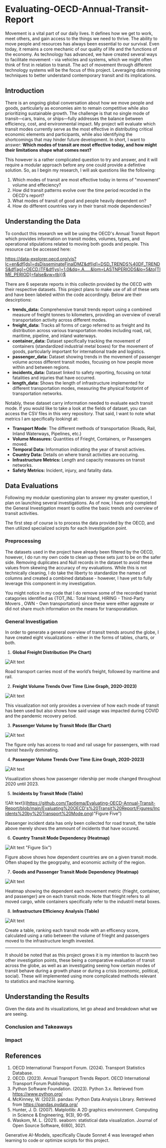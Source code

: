 # Evaluating-OECD-Annual-Transit-Report

Movement is a vital part of our daily lives. It defines how we get to work, meet others, and gain access to the things we need to thrive. The ability to move people and resources has always been essential to our survival. Even today, it remains a core mechanic of our quality of life and the functions of the economy. As technology has advanced, we have created several ways to facilitate movement - via vehicles and systems, which we might often think of first in relation to transit. The act of movement through different technology systems will be the focus of this project. Leveraging data mining techniques to better understand contemporary transit and its implications.

## Introduction

There is an ongoing global conversation about how we move people and goods, particularly as economies aim to remain competitive while also prioritizing sustainable growth. The challenge is that no single mode of transit—cars, trains, or ships—fully addresses the balance between efficiency, cost, and environmental impact. My project will evaluate which transit modes currently serve as the most effective in distributing critical economic elements and participants, while also identifying the shortcomings that may hinder future development. In short, I want to answer: **Which modes of transit are most effective today, and how might their limitations shape what comes next?**

This however is a rather complicated question to try and answer, and it will require a modular approach before any one could provide a defintive solution. So, as I begin my research, I will ask questions like the following:

1) Which modes of transit are most effective today in terms of "movement" volume and effeciency?
2) How did transit patterns evolve over the time period recorded in the OECD's report?
3) What modes of transit of good and people heavily dependent on?
4) How do different countries vary in their transit mode dependencies?

## Understanding the Data

To conduct this research we will be using the OECD's Annual Transit Report which provides information on transit modes, volumes, types, and operational stipulations related to moving both goods and people. This resource can be accessed here:

https://data-explorer.oecd.org/vis?lc=en&df[ds]=dsDisseminateFinalDMZ&df[id]=DSD_TRENDS%40DF_TRENDS&df[ag]=OECD.ITF&df[vs]=1.0&dq=.A.....&lom=LASTNPERIODS&lo=5&to[TIME_PERIOD]=false&vw=tb}}$

There are 6 seperate reports in this collectin provided by the OECD with their respective datasets. This project plans to make use of all of these sets and have been labeled within the code accordingly. Below are their descirptions: 

- **trends_data:** Comprehensive transit trends report using a combined measure of freight tonnes to kilometers, providing an overview of overall transportation activity across different modes.
- **freight_data:** Tracks all forms of cargo referred to as freight and its distribution across various transportation modes including road, rail, maritime, pipeline, and inland waterways.
- **container_data:** Dataset specifically tracking the movement of containers (standardized industrial metal boxes) for the movement of goods, particularly important for international trade and logistics.
- **passenger_data:** Dataset showing trends in the movement of passenger volume across different transit modes, focusing on how people move within and between regions.
- **incidents_data:** Dataset linked to safety reporting, focusing on total fatalities and injuries that have occurred.
- **length_data:** Shows the length of infrastructure implemented for different transportation modes, measuring the physical footprint of transportation networks.

Notably, these dataset carry information needed to evaluate each transit mode. If you would like to take a look at the fields of dataset, you can access the CSV files in this very repository. That said, I want to note what metrics I am specifically lookingt at:

- **Transport Mode**: The different methods of transportation (Roads, Rail, Inland Waterways, Pipelines, etc.)
- **Volume Measures:** Quantities of Frieght, Containers, or Passengers moved.
- **Temporal Data:** Information indicating the year of transit activies.
- **Country Data:** Details on where transit activities are occuring.
- **Infrastructure Metrics:** Length and capacity measures on transit networks.
- **Safety Metrics:** Incident, injury, and fatality data.

## Data Evaluations
Following my modular questioning plan to answer my greater question, I plan on launching several investigations. As of now, I have only completed the General Investigation meant to outline the basic trends and overview of transit activities. 

The first step of course is to process the data provided by the OECD, and then utilized specialized scirpts for each Investigation point.

### Preprocessing
The datasets used in the project have already been filtered by the OECD, however, I do run my own code to clean up these sets just to be on the safer side. Removing duplicates and Null records in the dataset to avoid these values from skewing the accuracy of my evaluations. While this is not technically cleaning, I do take the liberty to standardize the names of columns and created a combined database - however, I have yet to fully leverage this component in my investigation.

You might notice in my code that I do remove some of the recorded tranist catagories identified as {TOT_INL: Total Inland, HIRING - Third-Party Movers , OWN - Own transportation} since these were either aggreate or did not share much information on the means for transporatation.

### General Investigation
In order to generate a general overview of transit trends around the globe, I have created eight visualizations - either in the forms of tables, charts, or both.

1) **Global Freight Distribution (Pie Chart)**

![Alt text](https://github.com/Taotlema/Evaluating-OECD-Annual-Transit-Report/blob/main/Evaluating%20OECD's%20Transit%20Report/Figures/Distribution%20of%20Freight%20Goods%20by%20Transit%20Mode.png "Figure One")

Road transport carries most of the world’s freight, followed by maritime and rail.

2) **Freight Volume Trends Over Time (Line Graph, 2020-2023)**

![Alt text](https://github.com/Taotlema/Evaluating-OECD-Annual-Transit-Report/blob/main/Evaluating%20OECD's%20Transit%20Report/Figures/Freight%20Volume%20of%20Goods%20Over%20Time.png "Figure Two")

This visualization not only provides a overview of how each mode of transit has been used but also shows how said usage was impacted during COVID and the pandemic recovery period.

3) **Passenger Volume by Transit Mode (Bar Chart)**

![Alt text]([path/to/image.jpg](https://github.com/Taotlema/Evaluating-OECD-Annual-Transit-Report/blob/main/Evaluating%20OECD's%20Transit%20Report/Figures/Passenger%20Distribution.png) "Figure Three")

The figure only has access to road and rail usage for passengers, with road tranist heavily dominating.

4) **Passenger Volume Trends Over Time (Line Graph, 2020-2023)**

![Alt text](path/to/image.jpg "Figure Four")

Visualization shows how passenger ridership per mode changed throughout 2020 until 2023.

5) **Incidents by Transit Mode (Table)**

![Alt text]((https://github.com/Taotlema/Evaluating-OECD-Annual-Transit-Report/blob/main/Evaluating%20OECD's%20Transit%20Report/Figures/Incidents%20by%20Transport%20Mode.png)"Figure Five")

Passenger incident data has only been collected for road transit, the table above merely shows the ammount of incidents that have occured.

6) **Country Transit Mode Dependency (Heatmap)**

![Alt text](https://github.com/Taotlema/Evaluating-OECD-Annual-Transit-Report/blob/main/Evaluating%20OECD's%20Transit%20Report/Figures/Country%20Transit%20Mode%20Dependency.png) "Figure Six")

Figure above shows how dependent countries are on a given transit mode. Often shaped by the geogrpahy, and economic activity of the region.

7) **Goods and Passenger Transit Mode Dependency (Heatmap)**

![Alt text](https://github.com/Taotlema/Evaluating-OECD-Annual-Transit-Report/blob/main/Evaluating%20OECD's%20Transit%20Report/Figures/Goods%20and%20Transit%20Mode%20Dependency.png "Figure Seven")

Heatmap showing the dependent each movement metric {frieght, container, and passenger} are on each transit mode. Note that frieght refers to all moved cargo, while containers specifically refer to the industril metal boxes.

8) **Infrastructure Efficiency Analysis (Table)**

![Alt text](path/to/image.jpg "Figure Eight")

Create a table, ranking each transit mode with an efficency score, calculated using a ratio between the volume of frieght and passengers moved to the infrastructure length invested.

----------------------------------------------------------------

It should be noted that as this project grows it is my intention to laucnh two other investigation points, these being a comparative evaluation of transit across the globe, as well as an investigating seeing how certain modes of transit behave during a growth phase or during a crisis (economic, political, social). These will implemented using more complicated methods relevant to statistics and machine learning.
   
## Understanding the Results
Given the data and its visualizations, let go ahead and breakdown what we are seeing. 

### Conclusion and Takeaways

### Impact

## References
1) OECD International Transport Forum. (2024). Transport Statistics Database.
2) OECD. (2023). Annual Transport Trends Report. OECD International Transport Forum Publishing.
3) Python Software Foundation. (2023). Python 3.x. Retrieved from https://www.python.org/
4) McKinney, W. (2023). pandas: Python Data Analysis Library. Retrieved from https://pandas.pydata.org/
5) Hunter, J. D. (2007). Matplotlib: A 2D graphics environment. Computing in Science & Engineering, 9(3), 90-95.
6) Waskom, M. L. (2021). seaborn: statistical data visualization. Journal of Open Source Software, 6(60), 3021.

Generative AI-Models, specifically Claude Sonnet 4 was leveraged when learning to code or optimize scirpts for this project.
